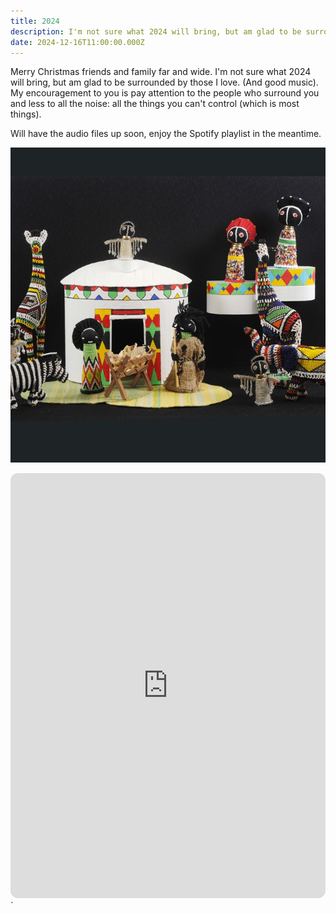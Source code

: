 ```yaml
---
title: 2024
description: I'm not sure what 2024 will bring, but am glad to be surrounded by those I love. (And good music)
date: 2024-12-16T11:00:00.000Z
---
```


Merry Christmas friends and family far and wide. I'm not sure what 2024 will bring, but am glad to be surrounded by those I love. (And good music). My encouragement to you is pay attention to the people who surround you and less to all the noise: all the things you can't control (which is most things).

Will have the audio files up soon, enjoy the Spotify playlist in the meantime.

![Happy Birthday Baby Jesus 2024](2024.jpg)

<iframe style="border-radius:12px" src="https://open.spotify.com/embed/playlist/7rKQy31YXcLRYtqakWiAqp?utm_source=generator" width="100%" height="680" frameBorder="0" allowfullscreen="" allow="autoplay; clipboard-write; encrypted-media; fullscreen; picture-in-picture" loading="lazy"></iframe>`

